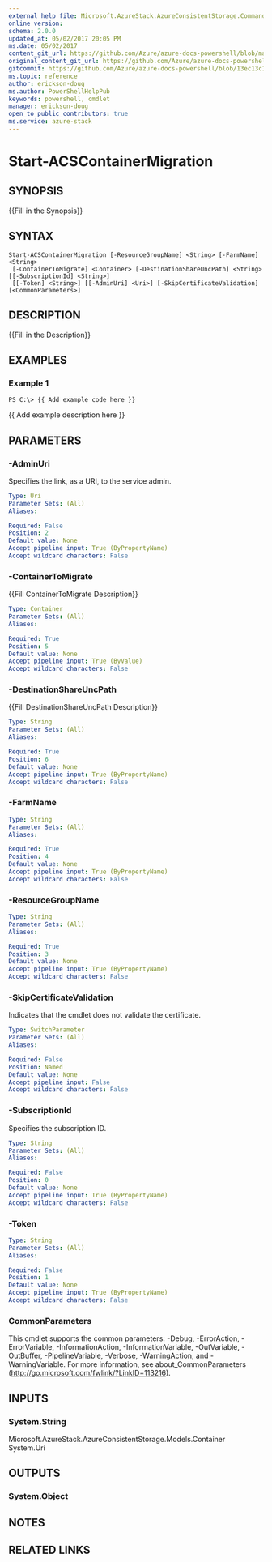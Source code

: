 ```yaml
---
external help file: Microsoft.AzureStack.AzureConsistentStorage.Commands.dll-Help.xml
online version:
schema: 2.0.0
updated_at: 05/02/2017 20:05 PM
ms.date: 05/02/2017
content_git_url: https://github.com/Azure/azure-docs-powershell/blob/master/azureps-cmdlets-docs/AzureStack/AzureRM.AzureStackStorage/v0.10.6/Start-ACSContainerMigration.md
original_content_git_url: https://github.com/Azure/azure-docs-powershell/blob/master/azureps-cmdlets-docs/AzureStack/AzureRM.AzureStackStorage/v0.10.6/Start-ACSContainerMigration.md
gitcommit: https://github.com/Azure/azure-docs-powershell/blob/13ec13c1a9baa09b68c680eedfd83bb954580446
ms.topic: reference
author: erickson-doug
ms.author: PowerShellHelpPub
keywords: powershell, cmdlet
manager: erickson-doug
open_to_public_contributors: true
ms.service: azure-stack
---
```


# Start-ACSContainerMigration

## SYNOPSIS
{{Fill in the Synopsis}}

## SYNTAX

```
Start-ACSContainerMigration [-ResourceGroupName] <String> [-FarmName] <String>
 [-ContainerToMigrate] <Container> [-DestinationShareUncPath] <String> [[-SubscriptionId] <String>]
 [[-Token] <String>] [[-AdminUri] <Uri>] [-SkipCertificateValidation] [<CommonParameters>]
```

## DESCRIPTION
{{Fill in the Description}}

## EXAMPLES

### Example 1
```
PS C:\> {{ Add example code here }}
```

{{ Add example description here }}

## PARAMETERS

### -AdminUri
Specifies the link, as a URI, to the service admin.

```yaml
Type: Uri
Parameter Sets: (All)
Aliases: 

Required: False
Position: 2
Default value: None
Accept pipeline input: True (ByPropertyName)
Accept wildcard characters: False
```

### -ContainerToMigrate
{{Fill ContainerToMigrate Description}}

```yaml
Type: Container
Parameter Sets: (All)
Aliases: 

Required: True
Position: 5
Default value: None
Accept pipeline input: True (ByValue)
Accept wildcard characters: False
```

### -DestinationShareUncPath
{{Fill DestinationShareUncPath Description}}

```yaml
Type: String
Parameter Sets: (All)
Aliases: 

Required: True
Position: 6
Default value: None
Accept pipeline input: True (ByPropertyName)
Accept wildcard characters: False
```

### -FarmName


```yaml
Type: String
Parameter Sets: (All)
Aliases: 

Required: True
Position: 4
Default value: None
Accept pipeline input: True (ByPropertyName)
Accept wildcard characters: False
```

### -ResourceGroupName


```yaml
Type: String
Parameter Sets: (All)
Aliases: 

Required: True
Position: 3
Default value: None
Accept pipeline input: True (ByPropertyName)
Accept wildcard characters: False
```

### -SkipCertificateValidation
Indicates that the cmdlet does not validate the certificate.

```yaml
Type: SwitchParameter
Parameter Sets: (All)
Aliases: 

Required: False
Position: Named
Default value: None
Accept pipeline input: False
Accept wildcard characters: False
```

### -SubscriptionId
Specifies the subscription ID.

```yaml
Type: String
Parameter Sets: (All)
Aliases: 

Required: False
Position: 0
Default value: None
Accept pipeline input: True (ByPropertyName)
Accept wildcard characters: False
```

### -Token


```yaml
Type: String
Parameter Sets: (All)
Aliases: 

Required: False
Position: 1
Default value: None
Accept pipeline input: True (ByPropertyName)
Accept wildcard characters: False
```

### CommonParameters
This cmdlet supports the common parameters: -Debug, -ErrorAction, -ErrorVariable, -InformationAction, -InformationVariable, -OutVariable, -OutBuffer, -PipelineVariable, -Verbose, -WarningAction, and -WarningVariable. For more information, see about_CommonParameters (http://go.microsoft.com/fwlink/?LinkID=113216).

## INPUTS

### System.String
Microsoft.AzureStack.AzureConsistentStorage.Models.Container
System.Uri

## OUTPUTS

### System.Object

## NOTES

## RELATED LINKS
